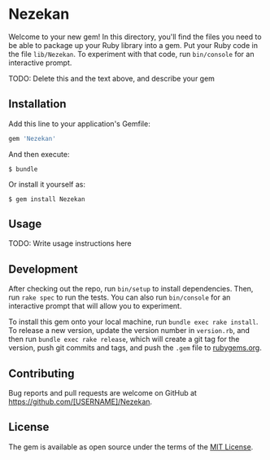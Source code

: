 # Nezekan

Welcome to your new gem! In this directory, you'll find the files you need to be able to package up your Ruby library into a gem. Put your Ruby code in the file `lib/Nezekan`. To experiment with that code, run `bin/console` for an interactive prompt.

TODO: Delete this and the text above, and describe your gem

## Installation

Add this line to your application's Gemfile:

```ruby
gem 'Nezekan'
```

And then execute:

    $ bundle

Or install it yourself as:

    $ gem install Nezekan

## Usage

TODO: Write usage instructions here

## Development

After checking out the repo, run `bin/setup` to install dependencies. Then, run `rake spec` to run the tests. You can also run `bin/console` for an interactive prompt that will allow you to experiment.

To install this gem onto your local machine, run `bundle exec rake install`. To release a new version, update the version number in `version.rb`, and then run `bundle exec rake release`, which will create a git tag for the version, push git commits and tags, and push the `.gem` file to [rubygems.org](https://rubygems.org).

## Contributing

Bug reports and pull requests are welcome on GitHub at https://github.com/[USERNAME]/Nezekan.

## License

The gem is available as open source under the terms of the [MIT License](http://opensource.org/licenses/MIT).
